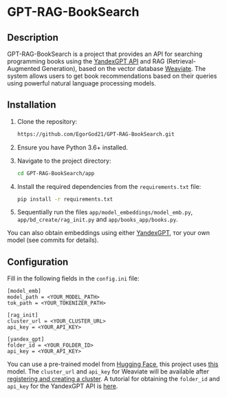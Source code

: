 # GPT-RAG-BookSearch

## Description

GPT-RAG-BookSearch is a project that provides an API for searching programming books using the [YandexGPT API](https://yandex.cloud/ru/docs/foundation-models/concepts/yandexgpt/) and RAG (Retrieval-Augmented Generation), based on the vector database [Weaviate](https://weaviate.io/). The system allows users to get book recommendations based on their queries using powerful natural language processing models.

## Installation

1. Clone the repository:

   ```bash
   https://github.com/EgorGod21/GPT-RAG-BookSearch.git
2. Ensure you have Python 3.6+ installed.
3. Navigate to the project directory:

   ```bash
   cd GPT-RAG-BookSearch/app
   ```
4. Install the required dependencies from the `requirements.txt` file:

   ```bash
   pip install -r requirements.txt
   ```
5. Sequentially run the files `app/model_embeddings/model_emb.py`, `app/bd_create/rag_init.py` and `app/books_app/books.py`.

You can also obtain embeddings using either [YandexGPT](https://yandex.cloud/en/docs/foundation-models/concepts/embeddings), тor your own model (see commits for details).

## Configuration

Fill in the following fields in the `config.ini` file:
```
[model_emb]
model_path = <YOUR_MODEL_PATH>
tok_path = <YOUR_TOKENIZER_PATH>

[rag_init]
cluster_url = <YOUR_CLUSTER_URL>
api_key = <YOUR_API_KEY>

[yandex_gpt]
folder_id = <YOUR_FOLDER_ID>
api_key = <YOUR_API_KEY>
```
You can use a pre-trained model from [Hugging Face](https://huggingface.co/), this project uses [this](https://huggingface.co/sentence-transformers/all-MiniLM-L6-v2) model.
The `cluster_url` and `api_key` for Weaviate will be available after [registering and creating a cluster](https://console.weaviate.cloud/).
A tutorial for obtaining the ```folder_id``` and ```api_key``` for the YandexGPT API is [here](https://habr.com/ru/articles/780008/).